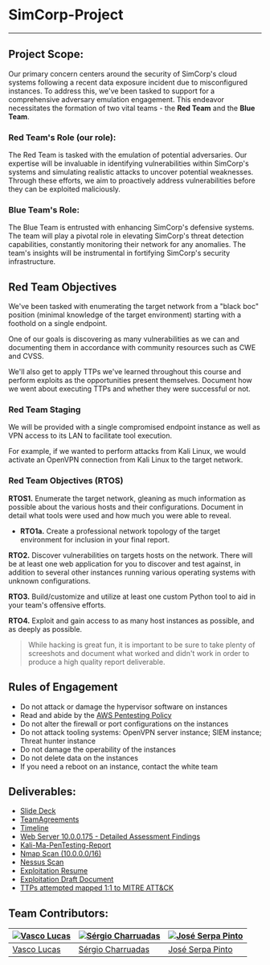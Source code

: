 # **SimCorp-Project**
***

## Project Scope:

Our primary concern centers around the security of SimCorp's cloud systems following a recent data exposure incident due to misconfigured instances. To address this, we've been tasked to support for a comprehensive adversary emulation engagement. This endeavor necessitates the formation of two vital teams - the **Red Team** and the **Blue Team**.

### Red Team's Role (our role):

The Red Team is tasked with the emulation of potential adversaries. Our expertise will be invaluable in identifying vulnerabilities within SimCorp's systems and simulating realistic attacks to uncover potential weaknesses. Through these efforts, we aim to proactively address vulnerabilities before they can be exploited maliciously.

### Blue Team's Role:

The Blue Team is entrusted with enhancing SimCorp's defensive systems. The team will play a pivotal role in elevating SimCorp's threat detection capabilities, constantly monitoring their network for any anomalies. The team's insights will be instrumental in fortifying SimCorp's security infrastructure.

## Red Team Objectives

We've been tasked with enumerating the target network from a "black boc" position (minimal knowledge of the target environment) starting with a foothold on a single endpoint.

One of our goals is discovering as many vulnerabilities as we can and documenting them in accordance with community resources such as CWE and CVSS.

We'll also get to apply TTPs we've learned throughout this course and perform exploits as the opportunities present themselves. Document how we went about executing TTPs and whether they were successful or not.

### Red Team Staging

We will be provided with a single compromised endpoint instance as well as VPN access to its LAN to facilitate tool execution.

For example, if we wanted to perform attacks from Kali Linux, we would activate an OpenVPN connection from Kali Linux to the target network.

### Red Team Objectives (RTOS)

**RTOS1.** Enumerate the target network, gleaning as much information as possible about the various hosts and their configurations. Document in detail what tools were used and how much you were able to reveal.

* **RTO1a.** Create a professional network topology of the target environment for inclusion in your final report.

**RTO2.** Discover vulnerabilities on targets hosts on the network. There will be at least one web application for you to discover and test against, in addition to several other instances running various operating systems with unknown configurations.

**RTO3.** Build/customize and utilize at least one custom Python tool to aid in your team's offensive efforts.

**RTO4.** Exploit and gain access to as many host instances as possible, and as deeply as possible.

> While hacking is great fun, it is important to be sure to take plenty of screeshots and document what worked and didn't work in order to produce a high quality report deliverable.

## Rules of Engagement

* Do not attack or damage the hypervisor software on instances
* Read and abide by the [AWS Pentesting Policy](https://aws.amazon.com/security/penetration-testing/)
* Do not alter the firewall or port configurations on the instances
* Do not attack tooling systems: OpenVPN server instance; SIEM instance; Threat hunter instance
* Do not damage the operability of the instances
* Do not delete data on the instances
* If you need a reboot on an instance, contact the white team

## Deliverables:

* [Slide Deck](https://drive.google.com/file/d/1WlDwYCBPEs-S3j6wFIFuVQ2O1mSdE_uu/view?usp=sharing)
* [TeamAgreements](https://github.com/VascoLucas01/Cyber-Final-Project/tree/main/TeamAgreements)
* [Timeline](https://github.com/VascoLucas01/SimCorp-Project/blob/main/Timeline.md)
* [Web Server 10.0.0.175 - Detailed Assessment Findings](https://docs.google.com/document/d/1neGJOnHg3FmyEQVkgbNVRY3yPx7IxyA700IObZKzwjQ/edit?usp=sharing)
* [Kali-Ma-PenTesting-Report](https://drive.google.com/file/d/1BOD2nTQUxHmKeSktVoJ5CLDfRYCDYCSc/view?usp=sharing)
* [Nmap Scan (10.0.0.0/16)](https://pastebin.com/raw/tQGFfqgH)
* [Nessus Scan](https://drive.google.com/file/d/1aAvsoNK3MGF1WwJk6b6YYzc2guRq0ctp/view?usp=sharing)
* [Exploitation Resume](https://drive.google.com/file/d/1UoTeYqcw7BGaPrDXr8-LXxyd8f5-8lLY/view?usp=sharing)
* [Exploitation Draft Document](https://docs.google.com/document/d/1n67WK_4yjtL_If2lwChJByRv9Z_7ACakDfBEMdbWBmg/edit)
* [TTPs attempted mapped 1:1 to MITRE ATT&CK](https://drive.google.com/file/d/1AYK3k1ejZ4gel-8MJtU4YXLC2W4eAZAy/view?usp=sharing)

## Team Contributors:

| [![Vasco Lucas](https://avatars.githubusercontent.com/u/110473841?v=4&s=144)](https://github.com/VascoLucas01) | [![Sérgio Charruadas](https://avatars.githubusercontent.com/u/20626461?v=4&s=144)](https://github.com/itzvenom) | [![José Serpa Pinto](https://avatars.githubusercontent.com/u/79847245?v=4&s=144)](https://github.com/jserpa-p) |
|---|---|---|
| [Vasco Lucas](https://github.com/VascoLucas01) | [Sérgio Charruadas](https://github.com/itzvenom) | [José Serpa Pinto](https://github.com/jserpa-p) |
